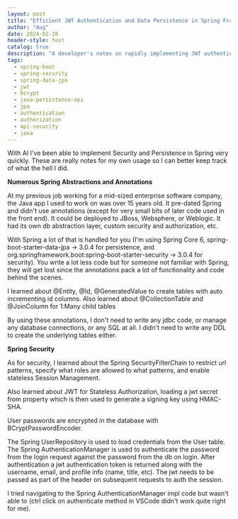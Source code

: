 ```yaml
---
layout: post
title: "Efficient JWT Authentication and Data Persistence in Spring Framework"
author: "Aug"
date: 2024-02-28
header-style: text
catalog: true
description: "A developer's notes on rapidly implementing JWT authentication and data persistence in Spring Boot 3. Covers Spring Security, JPA annotations for entity management, stateless session management with JWT, and password encryption with BCrypt."
tags:
  - spring-boot
  - spring-security
  - spring-data-jpa
  - jwt
  - bcrypt
  - java-persistence-api
  - jpa
  - authentication
  - authorization
  - api-security
  - java
---
```


With AI I've been able to implement Security and Persistence in Spring very quickly. These are really notes for my own usage so I can better keep track of what the hell I did.

**Numerous Spring Abstractions and Annotations**

At my previous job working for a mid-sized enterprise software company, the Java app I used to work on was over 15 years old. It pre-dated Spring and didn't use annotations (except for very small bits of later code used in the front end). It could be deployed to JBoss, Websphere, or Weblogic. It had its own db abstraction layer, custom security and authorization, etc.

With Spring a lot of that is handled for you (I'm using Spring Core 6, spring-boot-starter-data-jpa -> 3.0.4 for persistence, and org.springframework.boot:spring-boot-starter-security -> 3.0.4 for security). You write a lot less code but for someone not familiar with Spring, they will get lost since the annotations pack a lot of functionality and
code behind the scenes.

I learned about @Entity, @Id, @GeneratedValue to create tables with auto incrementing
id columns.
Also learned about @CollectionTable and @JoinColumn for 1:Many child tables

By using these annotations, I don't need to write any jdbc code, or manage any database connections, or any SQL at all. I didn't need to write any DDL to create the underlying tables either.

**Spring Security**

As for security, I learned about the Spring SecurityFilterChain to restrict url patterns, specify what roles are allowed to what patterns, and enable stateless Session Management.

Also learned about JWT for Stateless Authorization, loading a jwt secret from property which is then used to generate a signing key using HMAC-SHA.

User passwords are encrypted in the database with BCryptPasswordEncoder.

The Spring UserRepository is used to load credentials from the User table. The Spring AuthenticationManager is used to authenticate the password from the login request against the
password from the db on login. After authentication a jwt authentication token is returned along with the username, email, and profile info (name, title, etc). The jwt needs to be passed as part of the header on subsequent requests to auth the session.

I tried navigating to the Spring AuthenticationManager impl code but wasn't able to (ctrl click on authenticate method in VSCode didn't work quite right for me).

